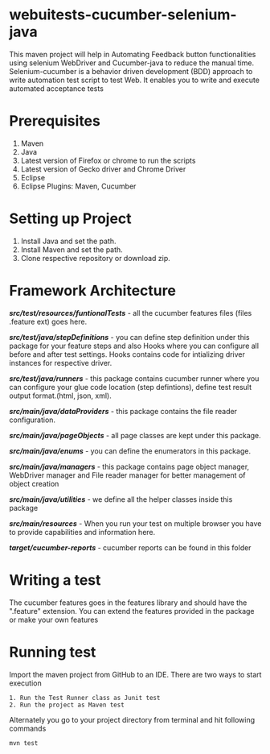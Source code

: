 # webuitests-cucumber-selenium-java
This maven project will help in Automating Feedback button functionalities using selenium WebDriver and Cucumber-java to reduce the manual time.
Selenium-cucumber is a behavior driven development (BDD) approach to write automation test script to test Web. It enables you to write and
execute automated acceptance tests

# Prerequisites
1. Maven
2. Java
3. Latest version of Firefox or chrome to run the scripts
4. Latest version of Gecko driver and Chrome Driver
5. Eclipse
6. Eclipse Plugins: Maven, Cucumber

# Setting up Project
1. Install Java and set the path.
2. Install Maven and set the path.
3. Clone respective repository or download zip.

# Framework Architecture

**_src/test/resources/funtionalTests_** - all the cucumber features files (files .feature ext) goes here.

**_src/test/java/stepDefinitions_** - you can define step definition under this package for your feature steps and also Hooks where you can configure all before and after test settings. Hooks contains code for intializing driver instances for respective driver.

**_src/test/java/runners_** - this package contains cucumber runner where you can configure your glue code location (step defintions), define test result output format.(html, json, xml).

**_src/main/java/dataProviders_** - this package contains the file reader configuration.

**_src/main/java/pageObjects_** - all page classes are kept under this package.

**_src/main/java/enums_** - you can define the enumerators in this package.

**_src/main/java/managers_** - this package contains page object manager, WebDriver manager and File reader manager for better management of object creation

**_src/main/java/utilities_** - we define all the helper classes inside this package

**_src/main/resources_** - When you run your test on multiple browser you have to provide capabilities and information here.

**_target/cucumber-reports_** - cucumber reports can be found in this folder

# Writing a test
The cucumber features goes in the features library and should have the ".feature" extension.
You can extend the features provided in the package or make your own features

# Running test
Import the maven project from GitHub to an IDE. There are two ways to start execution
```
1. Run the Test Runner class as Junit test
2. Run the project as Maven test
```


Alternately you go to your project directory from terminal and hit following commands
```
mvn test
```
